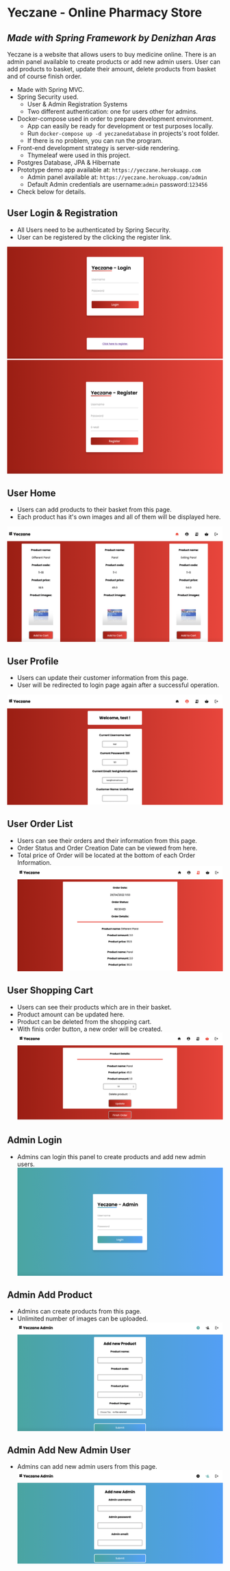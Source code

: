 # Yeczane - Online Pharmacy Store
## _Made with Spring Framework by Denizhan Aras_

Yeczane is a website that allows users to buy medicine online. There is an admin panel available to create products or add new admin users. User can add products to basket, update their amount, delete products from basket and of course finish order.

- Made with Spring MVC.
- Spring Security used.
  - User & Admin Registration Systems
  - Two different authentication: one for users other for admins.
- Docker-compose used in order to prepare development environment.
  - App can easily be ready for development or test purposes locally.
  - Run `docker-compose up -d yeczanedatabase` in projects's root folder.
  - If there is no problem, you can run the program.
- Front-end development strategy is server-side rendering.
  - Thymeleaf were used in this project.
- Postgres Database, JPA & Hibernate
- Prototype demo app available at: `https://yeczane.herokuapp.com`
  - Admin panel available at: `https://yeczane.herokuapp.com/admin`
  - Default Admin credentials are username:`admin` password:`123456`
- Check below for details.

## User Login & Registration
- All Users need to be authenticated by Spring Security.
- User can be registered by the clicking the register link.

![UserLogin](images/userLogin.png)
![UserRegister](images/userRegister.png)

## User Home
- Users can add products to their basket from this page.
- Each product has it's own images and all of them will be displayed here.

![userHome](images/userHome.png)

## User Profile
- Users can update their customer information from this page.
- User will be redirected to login page again after a successful operation.

![userProfile](images/userProfile.png)

## User Order List
- Users can see their orders and their information from this page.
- Order Status and Order Creation Date can be viewed from here.
- Total price of Order will be located at the bottom of each Order Information.
![userProfile](images/userOrderList.png)

## User Shopping Cart
- Users can see their products which are in their basket.
- Product amount can be updated here.
- Product can be deleted from the shopping cart.
- With finis order button, a new order will be created.
  ![userProfile](images/userShoppingCart.png)

## Admin Login
- Admins can login this panel to create products and add new admin users.
  ![adminLogin](images/adminLogin.png)

## Admin Add Product
- Admins can create products from this page.
- Unlimited number of images can be uploaded.
  ![adminProduct](images/adminProduct.png)

## Admin Add New Admin User
- Admins can add new admin users from this page.
  ![adminRegister](images/adminRegister.png)
